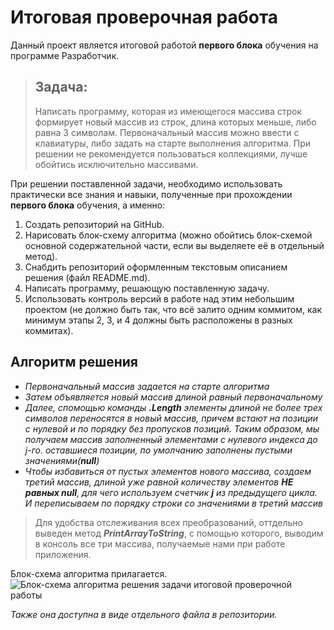 # Итоговая проверочная работа
Данный проект является итоговой работой **первого блока** обучения на программе Разработчик.
>## Задача:
>Написать программу, которая из имеющегося массива строк формирует новый массив из строк, длина которых меньше, либо равна 3 символам. Первоначальный массив можно ввести с клавиатуры, либо задать на старте выполнения алгоритма. При решении не рекомендуется пользоваться коллекциями, лучше обойтись исключительно массивами.

При решении поставленной задачи, необходимо использовать практически все знания и навыки, полученные при прохождении **первого блока** обучения, а именно:
1. Создать репозиторий на GitHub.
2. Нарисовать блок-схему алгоритма (можно обойтись блок-схемой основной содержательной части, если вы выделяете её в отдельный метод).
3. Снабдить репозиторий оформленным текстовым описанием решения (файл README.md).
4. Написать программу, решающую поставленную задачу.
5. Использовать контроль версий в работе над этим небольшим проектом (не должно быть так, что всё залито одним коммитом, как минимум этапы 2, 3, и 4 должны быть расположены в разных коммитах).

## Алгоритм решения
- _Первоначальный массив задается на старте алгоритма_
- _Затем объявляется новый массив длиной равный первоначальному_
- _Далее, спомощью команды **.Length** элементы длиной не более трех символов переносятся в новый массив, причем встают на позиции с нулевой и по порядку без пропусков позиций. Таким образом, мы получаем массив заполненный элементами с нулевого индекса до j-го. оставшиеся позиции, по умолчанию заполнены пустыми значениями(**null**)_
- _Чтобы избавиться от пустых элементов нового массива, создаем третий массив, длиной уже равной количеству элементов **НЕ равных null**, для чего используем счетчик **j** из предыдущего цикла. И переписываем по порядку строки со значениями в третий массив_
>Для удобства отслеживания всех преобразований, оттдельно выведен метод _**PrintArrayToString**_, с помощью которого, выводим в консоль все три массива, получаемые нами при работе приложения.

Блок-схема алгоритма прилагается.
![Блок-схема алгоритма решения задачи итоговой проверочной работы](\Final_Test_Work_1\BlockDiagram.png)

_Также она доступна в виде отдельного файла в репозитории._